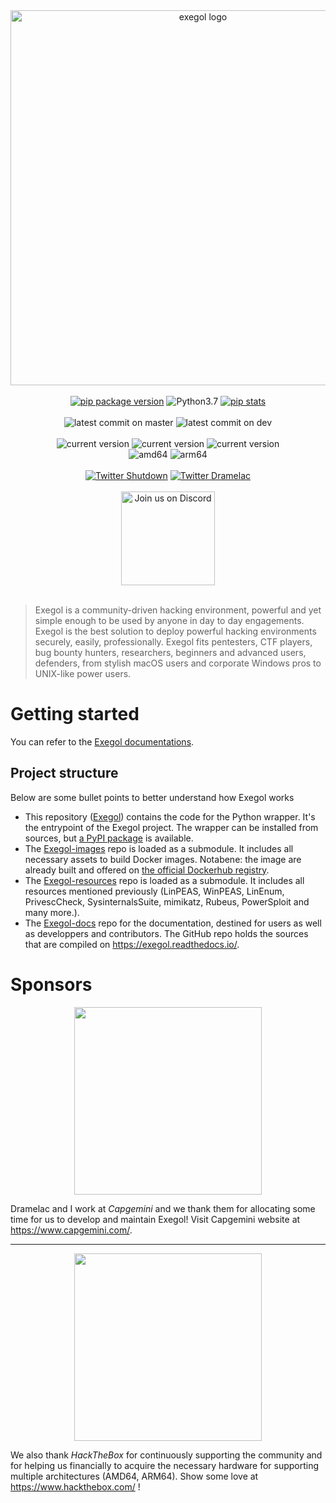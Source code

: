 <div align="center">
  <img alt="exegol logo" width="600" src="https://raw.githubusercontent.com/ThePorgs/Exegol-docs/main/.assets/rounded_social_preview.png">
  <br><br>
  <a href="https://pypi.org/project/Exegol" title=""><img src="https://img.shields.io/pypi/v/Exegol?color=informational" alt="pip package version"></a>
  <img alt="Python3.7" src="https://img.shields.io/badge/Python-3.7+-informational">
  <a href="https://pepy.tech/project/exegol" title=""><img src="https://static.pepy.tech/personalized-badge/exegol?period=total&units=international_system&left_color=grey&right_color=brightgreen&left_text=Downloads" alt="pip stats"></a>
  <br><br>
  <img alt="latest commit on master" src="https://img.shields.io/github/last-commit/ThePorgs/Exegol/master?label=latest%20release">
  <img alt="latest commit on dev" src="https://img.shields.io/github/last-commit/ThePorgs/Exegol/dev?label=latest%20dev">
  <br><br>
  <img alt="current version" src="https://img.shields.io/badge/linux-supported-success">
  <img alt="current version" src="https://img.shields.io/badge/windows-supported-success">
  <img alt="current version" src="https://img.shields.io/badge/mac-supported-success">
  <br>
  <img alt="amd64" src="https://img.shields.io/badge/amd64%20(x86__64)-supported-success">
  <img alt="arm64" src="https://img.shields.io/badge/arm64%20(aarch64)-supported-success">
  <br><br>
  <a href="https://twitter.com/intent/follow?screen_name=_nwodtuhs" title="Follow"><img src="https://img.shields.io/twitter/follow/_nwodtuhs?label=Shutdown&style=social" alt="Twitter Shutdown"></a>
  <a href="https://twitter.com/intent/follow?screen_name=Dramelac_" title="Follow"><img src="https://img.shields.io/twitter/follow/Dramelac_?label=Dramelac&style=social" alt="Twitter Dramelac"></a>
  <br><br>
  <a href="https://discord.gg/cXThyp7D6P" title="Join us on Discord"><img src="https://raw.githubusercontent.com/ThePorgs/Exegol-docs/main/.assets/discord_join_us.png" width="150" alt="Join us on Discord"></a>
  <br><br>
</div>

> Exegol is a community-driven hacking environment, powerful and yet simple enough to be used by anyone in day to day engagements. Exegol is the best solution to deploy powerful hacking environments securely, easily, professionally.
> Exegol fits pentesters, CTF players, bug bounty hunters, researchers, beginners and advanced users, defenders, from stylish macOS users and corporate Windows pros to UNIX-like power users.

# Getting started

You can refer to the [Exegol documentations](https://exegol.readthedocs.io/).

## Project structure

Below are some bullet points to better understand how Exegol works
- This repository ([Exegol](https://github.com/ThePorgs/Exegol)) contains the code for the Python wrapper. It's the entrypoint of the Exegol project. The wrapper can be installed from sources, but [a PyPI package](https://pypi.org/project/Exegol/) is available.
- The [Exegol-images](https://github.com/ThePorgs/Exegol-images) repo is loaded as a submodule. It includes all necessary assets to build Docker images. Notabene: the image are already built and offered on [the official Dockerhub registry](https://hub.docker.com/repository/docker/nwodtuhs/exegol).
- The [Exegol-resources](https://github.com/ThePorgs/Exegol-resources) repo is loaded as a submodule. It includes all resources mentioned previously (LinPEAS, WinPEAS, LinEnum, PrivescCheck, SysinternalsSuite, mimikatz, Rubeus, PowerSploit and many more.).
- The [Exegol-docs](https://github.com/ThePorgs/Exegol-docs) repo for the documentation, destined for users as well as developpers and contributors. The GitHub repo holds the sources that are compiled on https://exegol.readthedocs.io/.

# Sponsors

<div align="center">
  <a href="https://www.capgemini.com/" title="Follow">
    <img width="300" src="https://upload.wikimedia.org/wikipedia/fr/thumb/b/b5/Capgemini_Logo.svg/1280px-Capgemini_Logo.svg.png">
  </a>
</div>

Dramelac and I work at *Capgemini* and we thank them for allocating some time for us to develop and maintain Exegol! Visit Capgemini website at https://www.capgemini.com/.

___

<div align="center">
  <a href="https://www.hackthebox.com/" title="Follow">
    <img width="300" src="https://www.hackthebox.com/images/logo600.png">
  </a>
</div>

We also thank *HackTheBox* for continuously supporting the community and for helping us financially to acquire the necessary hardware for supporting multiple architectures (AMD64, ARM64). Show some love at https://www.hackthebox.com/ !

